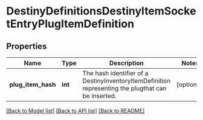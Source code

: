 # DestinyDefinitionsDestinyItemSocketEntryPlugItemDefinition

## Properties
Name | Type | Description | Notes
------------ | ------------- | ------------- | -------------
**plug_item_hash** | **int** | The hash identifier of a DestinyInventoryItemDefinition representing the plugthat can be inserted. | [optional] 

[[Back to Model list]](../README.md#documentation-for-models) [[Back to API list]](../README.md#documentation-for-api-endpoints) [[Back to README]](../README.md)


